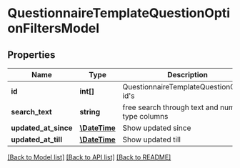 # QuestionnaireTemplateQuestionOptionFiltersModel

## Properties
Name | Type | Description | Notes
------------ | ------------- | ------------- | -------------
**id** | **int[]** | QuestionnaireTemplateQuestionOption id&#39;s | [optional] 
**search_text** | **string** | free search through text and numeric type columns | [optional] 
**updated_at_since** | [**\DateTime**](\DateTime.md) | Show updated since | [optional] 
**updated_at_till** | [**\DateTime**](\DateTime.md) | Show updated till | [optional] 

[[Back to Model list]](../README.md#documentation-for-models) [[Back to API list]](../README.md#documentation-for-api-endpoints) [[Back to README]](../README.md)



